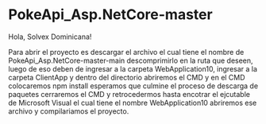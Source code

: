 # PokeApi_Asp.NetCore-master
Hola, Solvex Dominicana!

Para abrir el proyecto es descargar el archivo el cual tiene el nombre de PokeApi_Asp.NetCore-master-main descomprimirlo en la ruta que deseen, luego de eso deben de ingresar a la carpeta WebApplication10, ingresar a la carpeta ClientApp y dentro del directorio abriremos el CMD y en el CMD colocaremos npm install esperamos que culmine el proceso de descarga de paquetes cerraremos el CMD y retrocedermos hasta encotrar el ejcutable de Microsoft Visual el cual tiene el nombre WebApplication10 abriremos ese archivo y compilariamos el proyecto.
